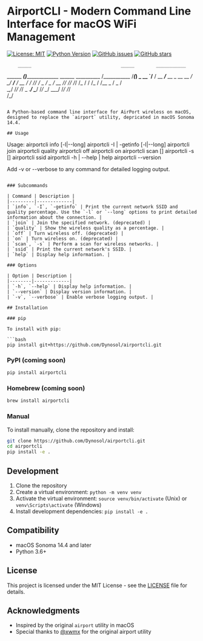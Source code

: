 # AirportCLI - Modern Command Line Interface for macOS WiFi Management

[![License: MIT](https://img.shields.io/badge/License-MIT-yellow.svg)](https://opensource.org/licenses/MIT)
[![Python Version](https://img.shields.io/badge/python-3.6%2B-blue)](https://www.python.org/downloads/)
[![GitHub issues](https://img.shields.io/github/issues/Dynosol/airport-cli)](https://github.com/Dynosol/airport-cli/issues)
[![GitHub stars](https://img.shields.io/github/stars/Dynosol/airport-cli)](https://github.com/Dynosol/airport-cli/stargazers)

        _____                                 _____        ___________ 
______ ____(_)________________ ______ __________  /___________  /___(_)
_  __ `/__  / __  ___/___  __ \_  __ \__  ___/_  __/_  ___/__  / __  / 
/ /_/ / _  /  _  /    __  /_/ // /_/ /_  /    / /_  / /__  _  /  _  /  
\__,_/  /_/   /_/     _  .___/ \____/ /_/     \__/  \___/  /_/   /_/   
                      /_/
```

A Python-based command line interface for AirPort wireless on macOS, designed to replace the `airport` utility, depricated in macOS Sonoma 14.4.

## Usage

```
Usage:
  airportcli info [-l|--long]
  airportcli -I | -getinfo [-l|--long]
  airportcli join <SSID>
  airportcli quality
  airportcli off
  airportcli on
  airportcli scan [<query>]
  airportcli -s [<query>]
  airportcli ssid
  airportcli -h | --help | help
  airportcli --version
  
  Add -v or --verbose to any command for detailed logging output.
```

### Subcommands

| Command | Description |
|---------|-------------|
| `info`, `-I`, `-getinfo` | Print the current network SSID and quality percentage. Use the `-l` or `--long` options to print detailed information about the connection. |
| `join` | Join the specified network. (deprecated) |
| `quality` | Show the wireless quality as a percentage. |
| `off` | Turn wireless off. (deprecated) |
| `on` | Turn wireless on. (deprecated) |
| `scan`, `-s` | Perform a scan for wireless networks. |
| `ssid` | Print the current network's SSID. |
| `help` | Display help information. |

### Options

| Option | Description |
|--------|-------------|
| `-h`, `--help` | Display help information. |
| `--version` | Display version information. |
| `-v`, `--verbose` | Enable verbose logging output. |

## Installation

### pip

To install with pip:

```bash
pip install git+https://github.com/Dynosol/airportcli.git
```

### PyPI (coming soon)

```bash
pip install airportcli
```

### Homebrew (coming soon)

```bash
brew install airportcli
```

### Manual

To install manually, clone the repository and install:

```bash
git clone https://github.com/Dynosol/airportcli.git
cd airportcli
pip install -e .
```

## Development

1. Clone the repository
2. Create a virtual environment: `python -m venv venv`
3. Activate the virtual environment: `source venv/bin/activate` (Unix) or `venv\Scripts\activate` (Windows)
4. Install development dependencies: `pip install -e .`

## Compatibility

- macOS Sonoma 14.4 and later
- Python 3.6+

## License

This project is licensed under the MIT License - see the [LICENSE](LICENSE) file for details.

## Acknowledgments

- Inspired by the original `airport` utility in macOS
- Special thanks to [@xwmx](https://github.com/xwmx) for the original airport utility
